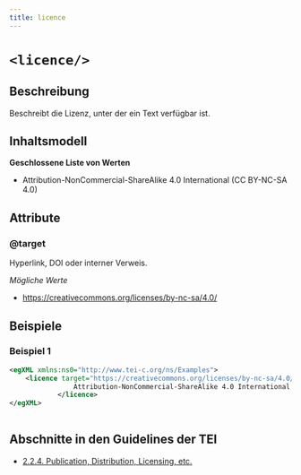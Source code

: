 ```yaml
---
title: licence
---
```




# `<licence/>`

## Beschreibung

Beschreibt die Lizenz, unter der ein Text verfügbar ist.

## Inhaltsmodell



**Geschlossene Liste von Werten**

- Attribution-NonCommercial-ShareAlike 4.0 International (CC BY-NC-SA 4.0)

## Attribute

### @target

Hyperlink, DOI oder interner Verweis.

*Mögliche Werte*

- https://creativecommons.org/licenses/by-nc-sa/4.0/

## Beispiele

### Beispiel 1

```xml
<egXML xmlns:ns0="http://www.tei-c.org/ns/Examples">
    <licence target="https://creativecommons.org/licenses/by-nc-sa/4.0/">
                Attribution-NonCommercial-ShareAlike 4.0 International (CC BY-NC-SA 4.0)
            </licence>
</egXML>
               
```

## Abschnitte in den Guidelines der TEI

- [2.2.4. Publication, Distribution, Licensing, etc.](https://www.tei-c.org/release/doc/tei-p5-doc/en/html/HD.html#HD24)